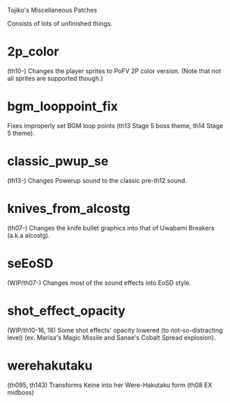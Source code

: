 Tojiko's Miscellaneous Patches

Consists of lots of unfinished things.

# 2p_color
(th10-) Changes the player sprites to PoFV 2P color version. (Note that not all sprites are supported though.)

# bgm_looppoint_fix
Fixes improperly set BGM loop points (th13 Stage 5 boss theme, th14 Stage 5 theme).

# classic_pwup_se
(th13-) Changes Powerup sound to the classic pre-th12 sound.

# knives_from_alcostg
(th07-) Changes the knife bullet graphics into that of Uwabami Breakers (a.k.a alcostg).

# seEoSD
(WIP/th07-) Changes most of the sound effects into EoSD style.

# shot_effect_opacity
(WIP/th10-16, 18) Some shot effects' opacity lowered (to not-so-distracting level) (ex: Marisa's Magic Missile and Sanae's Cobalt Spread explosion).

# werehakutaku
(th095, th143) Transforms Keine into her Were-Hakutaku form (th08 EX midboss)
